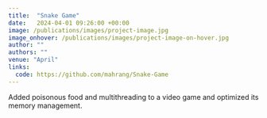```yaml
---
title:  "Snake Game"
date:   2024-04-01 09:26:00 +00:00
image: /publications/images/project-image.jpg
image_onhover: /publications/images/project-image-on-hover.jpg
author: ""
authors: ""
venue: "April"
links:
  code: https://github.com/mahrang/Snake-Game
---
```

Added poisonous food and multithreading to a video game and optimized its memory management.
